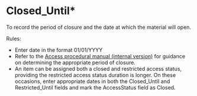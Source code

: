 # Closed\_Until\*

To record the period of closure and the date at which the material will open.&#x20;

Rules: &#x20;

* Enter date in the format 01/01/YYYY&#x20;
* Refer to the [Access procedural manual (internal version)](https://wellcomecloud.sharepoint.com/:w:/r/sites/wc2/cr/cm/\_layouts/15/Doc.aspx?sourcedoc=%7B9B948C25-4359-4150-985C-C7182A596425%7D\&file=Access%20procedural%20manual%20v.5.docx\&action=default\&mobileredirect=true) for guidance on determining the appropriate period of closure.&#x20;
* An item can be assigned both a closed and restricted access status, providing the restricted access status duration is longer. On these occasions, enter appropriate dates in both the Closed\_Until and Restricted\_Until fields and mark the AccessStatus field as Closed.&#x20;
